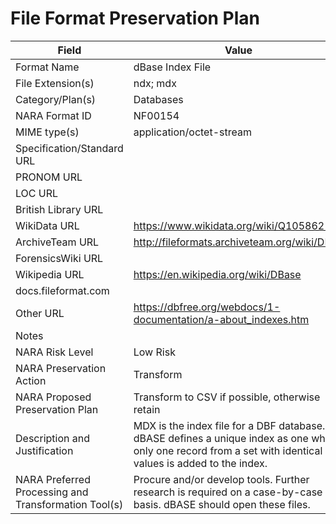 # File Format Preservation Plan
  | Field | Value |
  | ----------- | ----------- |
  | Format Name | dBase Index File | 
| File Extension(s) | ndx; mdx | 
| Category/Plan(s) | Databases | 
| NARA Format ID | NF00154 | 
| MIME type(s) | application/octet-stream | 
| Specification/Standard URL |  | 
| PRONOM URL |  | 
| LOC URL |  | 
| British Library URL |  | 
| WikiData URL | <https://www.wikidata.org/wiki/Q105862167> | 
| ArchiveTeam URL | <http://fileformats.archiveteam.org/wiki/DBF> | 
| ForensicsWiki URL |  | 
| Wikipedia URL | <https://en.wikipedia.org/wiki/DBase> | 
| docs.fileformat.com |  | 
| Other URL | <https://dbfree.org/webdocs/1-documentation/a-about_indexes.htm> | 
| Notes |  | 
| NARA Risk Level | Low Risk | 
| NARA Preservation Action | Transform | 
| NARA Proposed Preservation Plan | Transform to CSV if possible, otherwise retain | 
| Description and Justification | MDX is the index file for a DBF database. dBASE defines a unique index as one where only one record from a set with identical key values is added to the index. | 
| NARA Preferred Processing and Transformation Tool(s) | Procure and/or develop tools. Further research is required on a case-by-case basis. dBASE should open these files. | 
